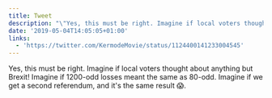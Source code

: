 ```yaml
---
title: Tweet
description: "\"Yes, this must be right. Imagine if local voters thought about anything but Brexit! Imagine if 1200-odd losses meant the same as 80-odd. Imagine if we get a second referendum, and it's the same result \U0001F631. \""
date: '2019-05-04T14:05:05+01:00'
links:
  - 'https://twitter.com/KermodeMovie/status/1124400141233004545'
---
```

Yes, this must be right. Imagine if local voters thought about anything but Brexit! Imagine if 1200-odd losses meant the same as 80-odd. Imagine if we get a second referendum, and it's the same result 😱. 

